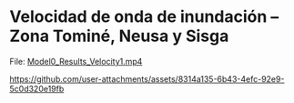 # Velocidad de onda de inundación – Zona Tominé, Neusa y Sisga

File: [Model0_Results_Velocity1.mp4](Model0_Results_Velocity1.mp4)

https://github.com/user-attachments/assets/8314a135-6b43-4efc-92e9-5c0d320e19fb